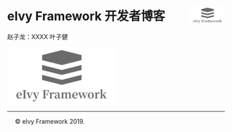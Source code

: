 # <div style="height:40px"><div style="float:left">eIvy Framework 开发者博客</div> <div style="float:right"><img width="80" height="40" src="../../Logo.png"></img></div></div>

赵子龙：XXXX 叶子健

<img src="../Photo/Logo.png"/>

---
&emsp; &copy; eIvy Framework 2019.

